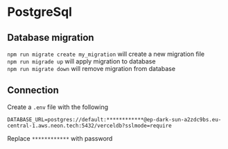 # PostgreSql

## Database migration
`npm run migrate create my_migration` will create a new migration file  
`npm run migrade up` will apply migration to database  
`npm run migrate down` will remove migration from database  

## Connection
Create a `.env` file with the following
```env
DATABASE_URL=postgres://default:************@ep-dark-sun-a2zdc9bs.eu-central-1.aws.neon.tech:5432/verceldb?sslmode=require
```
Replace `************` with password
